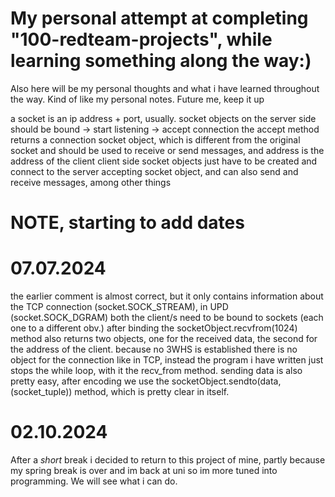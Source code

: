 # My personal attempt at completing "100-redteam-projects", while learning something along the way:)
Also here will be my personal thoughts and what i have learned throughout the way. Kind of like my personal notes.
Future me, keep it up

a socket is an ip address + port, usually. socket objects on the server side should be bound -> start listening -> accept connection 
the accept method returns a connection socket object, which is different from the original socket and should be used to receive or send messages, and address is the address of the client
client side socket objects just have to be created and connect to the server accepting socket object, and can also send and receive messages, among other things

# NOTE, starting to add dates 
# 07.07.2024
the earlier comment is almost correct, but it only contains information about the TCP connection (socket.SOCK_STREAM), in UPD (socket.SOCK_DGRAM) both the client/s need to be bound to sockets (each one to a different obv.) after binding the socketObject.recvfrom(1024) method also returns two objects, one for the received data, the second for the address of the client. because no 3WHS is established there is no object for the connection like in TCP, instead the program i have written just stops the while loop, with it the recv_from method. sending data is also pretty easy, after encoding we use the socketObject.sendto(data, (socket_tuple)) method, which is pretty clear in itself.
# 02.10.2024
After a *short* break i decided to return to this project of mine, partly because my spring break is over and im back at uni so im more tuned into programming. We will see what i can do.